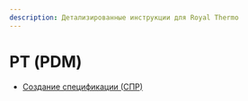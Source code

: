 ```yaml
---
description: Детализированные инструкции для Royal Thermo
---
```


# РТ (PDM)

* [Создание спецификации (СПР)](sozdanie-specifikacii-spr.md)
